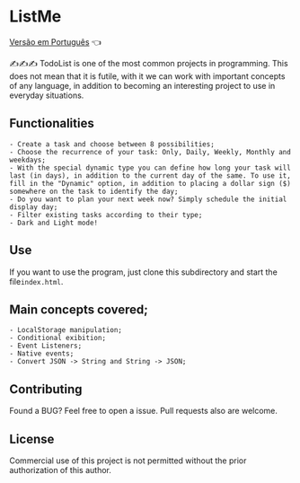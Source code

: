 # ListMe

<a href="https://github.com/ItaloPussi/simpleProjectsJS/blob/master/listMe/readme.pt.md">Versão em Português</a> 👈

✍✍✍ TodoList is one of the most common projects in programming. This does not mean that it is futile, with it we can work with important concepts of any language, in addition to becoming an interesting project to use in everyday situations.

## Functionalities
    - Create a task and choose between 8 possibilities;
    - Choose the recurrence of your task: Only, Daily, Weekly, Monthly and weekdays;
    - With the special dynamic type you can define how long your task will last (in days), in addition to the current day of the same. To use it, fill in the "Dynamic" option, in addition to placing a dollar sign ($) somewhere on the task to identify the day;
    - Do you want to plan your next week now? Simply schedule the initial display day;
    - Filter existing tasks according to their type; 
    - Dark and Light mode!

## Use

If you want to use the program, just clone this subdirectory and start the file```index.html```.

## Main concepts covered;
	- LocalStorage manipulation;
	- Conditional exibition;
	- Event Listeners;
	- Native events;
	- Convert JSON -> String and String -> JSON;

## Contributing
Found a BUG? Feel free to open a issue. Pull requests also are welcome.

## License
Commercial use of this project is not permitted without the prior authorization of this author.
